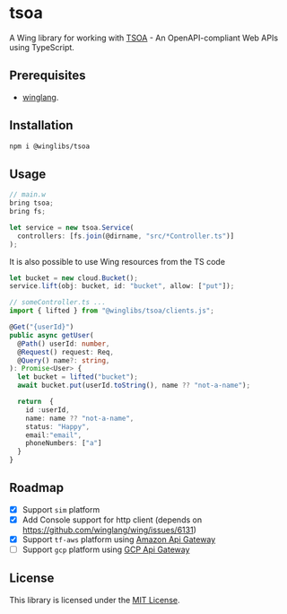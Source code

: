 # tsoa

A Wing library for working with [TSOA](https://tsoa-community.github.io/docs/) - An OpenAPI-compliant Web APIs using TypeScript.

## Prerequisites

* [winglang](https://winglang.io).

## Installation

```sh
npm i @winglibs/tsoa
```

## Usage

```js
// main.w
bring tsoa;
bring fs;

let service = new tsoa.Service(
  controllers: [fs.join(@dirname, "src/*Controller.ts")]
);
```

It is also possible to use Wing resources from the TS code

```js
let bucket = new cloud.Bucket();
service.lift(obj: bucket, id: "bucket", allow: ["put"]);
```

```ts
// someController.ts ...
import { lifted } from "@winglibs/tsoa/clients.js";

@Get("{userId}")
public async getUser(
  @Path() userId: number,
  @Request() request: Req,
  @Query() name?: string,
): Promise<User> {
  let bucket = lifted("bucket");
  await bucket.put(userId.toString(), name ?? "not-a-name");

  return  {
    id :userId,
    name: name ?? "not-a-name",
    status: "Happy",
    email:"email",
    phoneNumbers: ["a"]
  }
}
```

## Roadmap

- [x] Support `sim` platform
- [x] Add Console support for http client (depends on https://github.com/winglang/wing/issues/6131) 
- [x] Support `tf-aws` platform using [Amazon Api Gateway](https://docs.aws.amazon.com/apigateway/latest/developerguide/welcome.html)
- [ ] Support `gcp` platform using [GCP Api Gateway](https://cloud.google.com/api-gateway)

## License

This library is licensed under the [MIT License](./LICENSE).
